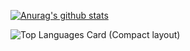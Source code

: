 [![Anurag's github stats](https://github-readme-stats.vercel.app/api?username=3ankin&show_icons=true&card_width=1.5)](https://github.com/anuraghazra/github-readme-stats)



![Top Languages Card (Compact layout)](https://github-readme-stats.vercel.app/api/top-langs/?username=3ankin&layout=compact)


